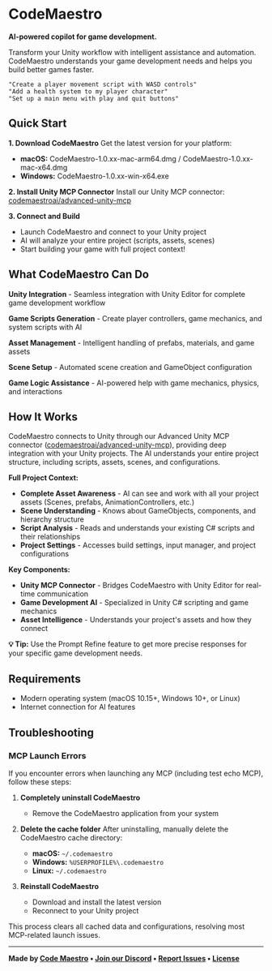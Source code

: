 # CodeMaestro
**AI-powered copilot for game development.**

Transform your Unity workflow with intelligent assistance and automation. CodeMaestro understands your game development needs and helps you build better games faster.

```
"Create a player movement script with WASD controls"
"Add a health system to my player character" 
"Set up a main menu with play and quit buttons"
```

## Quick Start

**1. Download CodeMaestro**
Get the latest version for your platform:
- **macOS:** CodeMaestro-1.0.xx-mac-arm64.dmg / CodeMaestro-1.0.xx-mac-x64.dmg
- **Windows:** CodeMaestro-1.0.xx-win-x64.exe

**2. Install Unity MCP Connector**
Install our Unity MCP connector: [codemaestroai/advanced-unity-mcp](https://github.com/codemaestroai/advanced-unity-mcp)

**3. Connect and Build**
- Launch CodeMaestro and connect to your Unity project
- AI will analyze your entire project (scripts, assets, scenes)
- Start building your game with full project context!




## What CodeMaestro Can Do

**Unity Integration** - Seamless integration with Unity Editor for complete game development workflow

**Game Scripts Generation** - Create player controllers, game mechanics, and system scripts with AI

**Asset Management** - Intelligent handling of prefabs, materials, and game assets

**Scene Setup** - Automated scene creation and GameObject configuration

**Game Logic Assistance** - AI-powered help with game mechanics, physics, and interactions


## How It Works

CodeMaestro connects to Unity through our Advanced Unity MCP connector ([codemaestroai/advanced-unity-mcp](https://github.com/codemaestroai/advanced-unity-mcp)), providing deep integration with your Unity projects. The AI understands your entire project structure, including scripts, assets, scenes, and configurations.

**Full Project Context:**
- **Complete Asset Awareness** - AI can see and work with all your project assets (Scenes, prefabs, AnimationControllers, etc.)
- **Scene Understanding** - Knows about GameObjects, components, and hierarchy structure
- **Script Analysis** - Reads and understands your existing C# scripts and their relationships
- **Project Settings** - Accesses build settings, input manager, and project configurations

**Key Components:**
- **Unity MCP Connector** - Bridges CodeMaestro with Unity Editor for real-time communication
- **Game Development AI** - Specialized in Unity C# scripting and game mechanics  
- **Asset Intelligence** - Understands your project's assets and how they connect

**💡 Tip:** Use the Prompt Refine feature to get more precise responses for your specific game development needs.

## Requirements

- Modern operating system (macOS 10.15+, Windows 10+, or Linux)
- Internet connection for AI features

## Troubleshooting

### MCP Launch Errors

If you encounter errors when launching any MCP (including test echo MCP), follow these steps:

1. **Completely uninstall CodeMaestro**
   - Remove the CodeMaestro application from your system
   
2. **Delete the cache folder**
   After uninstalling, manually delete the CodeMaestro cache directory:
   - **macOS:** `~/.codemaestro`
   - **Windows:** `%USERPROFILE%\.codemaestro`
   - **Linux:** `~/.codemaestro`

3. **Reinstall CodeMaestro**
   - Download and install the latest version
   - Reconnect to your Unity project

This process clears all cached data and configurations, resolving most MCP-related launch issues.

---

**Made by [Code Maestro](https://www.code-maestro.com) • [Join our Discord](https://discord.gg/bsFRAqATXz) • [Report Issues](https://github.com/codemaestroai/codemaestro/issues) • [License](./LICENSE)**








